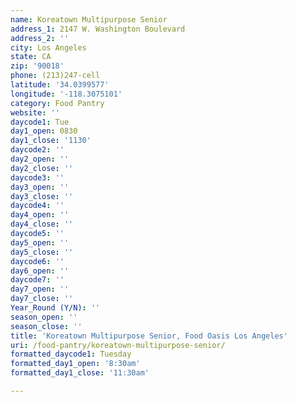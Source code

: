 ```yaml
---
name: Koreatown Multipurpose Senior
address_1: 2147 W. Washington Boulevard
address_2: ''
city: Los Angeles
state: CA
zip: '90018'
phone: (213)247-cell
latitude: '34.0399577'
longitude: '-118.3075101'
category: Food Pantry
website: ''
daycode1: Tue
day1_open: 0830
day1_close: '1130'
daycode2: ''
day2_open: ''
day2_close: ''
daycode3: ''
day3_open: ''
day3_close: ''
daycode4: ''
day4_open: ''
day4_close: ''
daycode5: ''
day5_open: ''
day5_close: ''
daycode6: ''
day6_open: ''
daycode7: ''
day7_open: ''
day7_close: ''
Year_Round (Y/N): ''
season_open: ''
season_close: ''
title: 'Koreatown Multipurpose Senior, Food Oasis Los Angeles'
uri: /food-pantry/koreatown-multipurpose-senior/
formatted_daycode1: Tuesday
formatted_day1_open: '8:30am'
formatted_day1_close: '11:30am'

---
```

